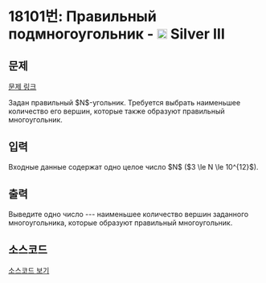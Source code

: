 # 18101번: Правильный подмногоугольник - <img src="https://static.solved.ac/tier_small/8.svg" style="height:20px" /> Silver III

<!-- performance -->

<!-- 문제 제출 후 깃허브에 푸시를 했을 때 제출한 코드의 성능이 입력될 공간입니다.-->

<!-- end -->

## 문제

[문제 링크](https://boj.kr/18101)


<p>Задан правильный $N$-угольник. Требуется выбрать наименьшее количество его вершин, которые также образуют правильный многоугольник.</p>



## 입력


<p>Входные данные содержат одно целое число $N$ ($3 \le N \le 10^{12}$).</p>



## 출력


<p>Выведите одно число --- наименьшее количество вершин заданного многоугольника, которые образуют правильный многоугольник.</p>



## 소스코드

[소스코드 보기](Правильный%20подмногоугольник.py)
